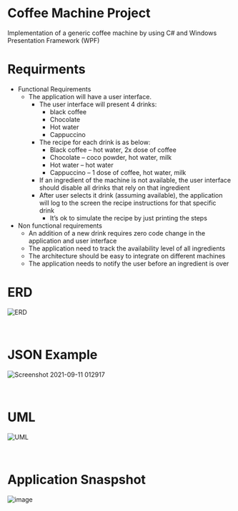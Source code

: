 # Coffee Machine Project
Implementation of a generic coffee machine by using C# and Windows Presentation Framework (WPF)

# Requirments
* Functional Requirements
  * The application will have a user interface.
    * The user interface will present 4 drinks:
      * black coffee
      * Chocolate
      * Hot water
      * Cappuccino
    * The recipe for each drink is as below:
      * Black coffee – hot water, 2x dose of coffee
      * Chocolate – coco powder, hot water, milk
      * Hot water – hot water
      * Cappuccino – 1 dose of coffee, hot water, milk
    * If an ingredient of the machine is not available, the user interface should disable all drinks that rely on that ingredient
    * After user selects it drink (assuming available), the application will log to the screen the recipe instructions for that specific drink
      *  It’s ok to simulate the recipe by just printing the steps
* Non functional requirements
  * An addition of a new drink requires zero code change in the application and user interface
  * The application need to track the availability level of all ingredients
  * The architecture should be easy to integrate on different machines
  * The application needs to notify the user before an ingredient is over


# ERD
![ERD](https://user-images.githubusercontent.com/6663720/132960412-34800f0d-155e-4ca5-be2e-427f9f7652fa.png)


<br>

# JSON Example
![Screenshot 2021-09-11 012917](https://user-images.githubusercontent.com/6663720/132924205-0d89b67e-7988-4338-8b7e-fda16744c3ba.png)

<br>

# UML
![UML](https://user-images.githubusercontent.com/6663720/132960630-61049e14-abf5-448e-a578-af43482499d6.png)


<br>

# Application Snaspshot
![image](https://user-images.githubusercontent.com/6663720/132960717-ce2f8f32-b968-4c76-9679-230afd0cd953.png)



